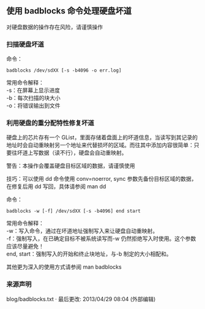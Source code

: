 ---
---

## 使用 badblocks 命令处理硬盘坏道

对硬盘数据的操作存在风险，请谨慎操作

### 扫描硬盘坏道

命令：

    badblocks /dev/sdXX [-s -b4096 -o err.log]

常用命令解释：  
-s：在屏幕上显示进度  
-b：每次扫描的块大小  
-o：将错误输出到文件

### 利用硬盘的重分配特性修复坏道

硬盘上的芯片存有一个 GList，里面存储着盘面上的坏道信息，当读写到其记录的地址时会自动重映射另一个地址来代替损坏的区域。而往其中添加内容很简单：只要往坏道上写数据（读不行），硬盘会自动重映射。

警告：本操作会覆盖硬盘目标区域的数据，请谨慎使用

技巧：可以使用 dd 命令使用 conv=noerror, sync 参数先备份目标区域的数据，在修复后用 dd 写回，具体请参阅 man dd

命令：

    badblocks -w [-f] /dev/sdXX [-s -b4096] end start

常用命令解释：  
-w：写入命令，通过在坏道地址强制写入来让硬盘自动重映射。  
-f：强制写入，在已确定目标不被系统读写而-w 仍然拒绝写入时使用。这个参数应该尽量避免！  
end, start：强制写入的开始和终止块地址，与-b 制定的大小相配和。

其他更为深入的使用方式请参阅 man badblocks

### 来源声明

blog/badblocks.txt · 最后更改: 2013/04/29 08:04 (外部编辑)
